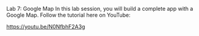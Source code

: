 Lab 7: Google Map
In this lab session, you will build a complete app with a Google Map.
Follow the tutorial here on YouTube:

https://youtu.be/N0NfbhF2A3g

